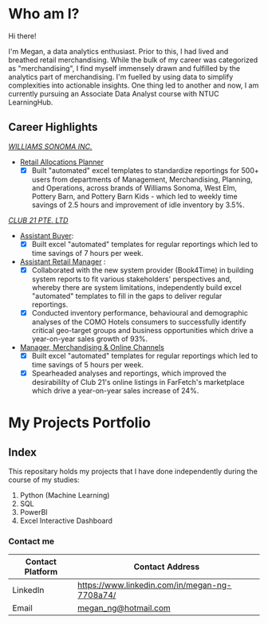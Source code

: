 # Who am I?
Hi there!

I'm Megan, a data analytics enthusiast. Prior to this, I had lived and breathed retail merchandising. While the bulk of my career was categorized as "merchandising", I find myself immensely drawn and fulfilled by the analytics part of merchandising. I'm fuelled by using data to simplify complexities into actionable insights. One thing led to another and now, I am currently pursuing an Associate Data Analyst course with NTUC LearningHub.

## Career Highlights
[*WILLIAMS SONOMA INC.*](http://www.williams-sonomainc.com)
* [Retail Allocations Planner](https://www.linkedin.com/in/megan-ng-7708a74) 
   - [x] Built "automated" excel templates to standardize reportings for 500+ users from departments of Management, Merchandising, Planning, and Operations, across brands of Williams Sonoma, West Elm, Pottery Barn, and Pottery Barn Kids - which led to weekly time savings of 2.5 hours and improvement of idle inventory by 3.5%.

[*CLUB 21 PTE. LTD*](https://sg.club21global.com/club21/corporate_profile)
* [Assistant Buyer](https://www.linkedin.com/in/megan-ng-7708a74):
    - [x] Built excel "automated" templates for regular reportings which led to time savings of 7 hours per week.
* [Assistant Retail Manager](https://www.linkedin.com/in/megan-ng-7708a74) :
    - [x] Collaborated with the new system provider (Book4Time) in building system reports to fit various stakeholders' perspectives and, whereby there are system limitations, independently build excel "automated" templates to fill in the gaps to deliver regular reportings.
    - [x] Conducted inventory performance, behavioural and demographic analyses of the COMO Hotels consumers to successfully identify critical geo-target groups and business opportunities which drive a year-on-year sales growth of 93%.
* [Manager, Merchandising & Online Channels](https://www.linkedin.com/in/megan-ng-7708a74) 
    - [x] Built excel "automated" templates for regular reportings which led to time savings of 5 hours per week.
    - [x] Spearheaded analyses and reportings, which improved the desirabililty of Club 21's online listings in FarFetch's marketplace which drive a year-on-year sales increase of 24%.

# My Projects Portfolio

## Index
This repositary holds my projects that I have done independently during the course of my studies:
1. Python (Machine Learning)
2. SQL
3. PowerBI
4. Excel Interactive Dashboard

### Contact me
Contact Platform | Contact Address
---------------- | ------------------
LinkedIn | https://www.linkedin.com/in/megan-ng-7708a74/
Email | megan_ng@hotmail.com







